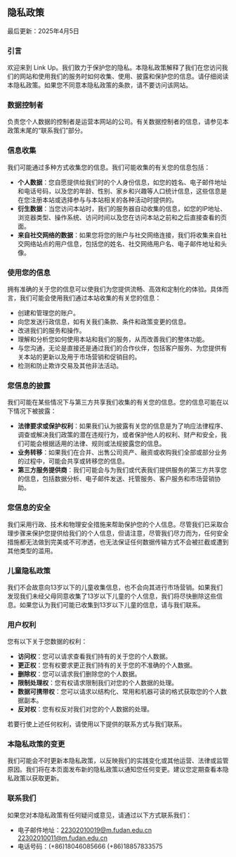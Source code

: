 ## 隐私政策

最后更新：2025年4月5日

### 引言

欢迎来到 Link Up。我们致力于保护您的隐私。本隐私政策解释了我们在您访问我们的网站和使用我们的服务时如何收集、使用、披露和保护您的信息。请仔细阅读本隐私政策。如果您不同意本隐私政策的条款，请不要访问该网站。

### 数据控制者

负责您个人数据的控制者是运营本网站的公司。有关数据控制者的信息，请参见本政策末尾的“联系我们”部分。

### 信息收集

我们可能通过多种方式收集您的信息。我们可能收集的有关您的信息包括：

- **个人数据**：您自愿提供给我们时的个人身份信息，如您的姓名、电子邮件地址和电话号码，以及您的年龄、性别、家乡和兴趣等人口统计信息，这些信息是在您注册本站或选择参与与本站相关的各种活动时提供的。
- **衍生数据**：当您访问本站时，我们的服务器自动收集的信息，如您的IP地址、浏览器类型、操作系统、访问时间以及您在访问本站之前和之后直接查看的页面。
- **来自社交网络的数据**：如果您将您的账户与社交网络连接，我们将收集来自社交网络站点的用户信息，包括您的姓名、社交网络用户名、电子邮件地址和头像。

### 使用您的信息

拥有准确的关于您的信息可以使我们为您提供流畅、高效和定制化的体验。具体而言，我们可能会使用我们通过本站收集的有关您的信息：

- 创建和管理您的账户。
- 向您发送行政信息，如有关我们条款、条件和政策变更的信息。
- 改进我们的服务和操作。
- 理解和分析您如何使用本站和我们的服务，从而改善我们的整体功能。
- 与您沟通，无论是直接还是通过我们的合作伙伴，包括客户服务、为您提供有关本站的更新以及用于市场营销和促销目的。
- 检测和防止欺诈交易及其他非法活动。

### 您信息的披露

我们可能在某些情况下与第三方共享我们收集的有关您的信息。您的信息可能在以下情况下被披露：

- **法律要求或保护权利**：如果我们认为披露有关您的信息是为了响应法律程序、调查或解决我们政策的潜在违规行为，或者保护他人的权利、财产和安全，我们可能会根据适用的法律、规则或法规披露您的信息。
- **业务转移**：如果我们在合并、出售公司资产、融资或收购我们全部或部分业务的过程中，可能会共享或转移您的信息。
- **第三方服务提供商**：我们可能会与为我们或代表我们提供服务的第三方共享您的信息，包括数据分析、电子邮件发送、托管服务、客户服务和市场营销协助。

### 您信息的安全

我们采用行政、技术和物理安全措施来帮助保护您的个人信息。尽管我们已采取合理步骤来保护您提供给我们的个人信息，但请注意，尽管我们尽力而为，任何安全措施都无法做到完美或不可渗透，也无法保证任何数据传输方式不会被拦截或遭到其他类型的滥用。

### 儿童隐私政策

我们不会故意向13岁以下的儿童收集信息，也不会向其进行市场营销。如果我们发现我们未经父母同意收集了13岁以下儿童的个人信息，我们将尽快删除这些信息。如果您认为我们可能已收集到13岁以下儿童的信息，请与我们联系。

### 用户权利

您有以下关于您数据的权利：

- **访问权**：您可以请求查看我们持有的关于您的个人数据。
- **更正权**：您有权要求更正我们持有的关于您的不准确的个人数据。
- **删除权**：您可以请求我们删除您的个人数据。
- **限制处理权**：您有权请求限制我们对您的个人数据的处理。
- **数据可携带权**：您可以请求以结构化、常用和机器可读的格式获取您的个人数据副本。
- **反对权**：您有权反对我们对您的个人数据的处理。

若要行使上述任何权利，请使用以下提供的联系方式与我们联系。

### 本隐私政策的变更

我们可能会不时更新本隐私政策，以反映我们的实践变化或其他运营、法律或监管原因。我们将在本页面发布新的隐私政策以通知您任何变更。建议您定期查看本隐私政策以获取更新。

### 联系我们

如果您对本隐私政策有任何疑问或意见，请通过以下方式联系我们：

- 电子邮件地址：22302010019@m.fudan.edu.cn  22302010011@m.fudan.edu.cn
- 电话号码：(+86)18046085666 (+86)18857833575